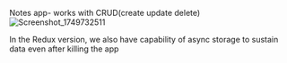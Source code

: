 Notes app- works with CRUD(create update delete) 
![Screenshot_1749732511](https://github.com/user-attachments/assets/145380c7-1783-4277-86a7-ba37d38f8244)


In the Redux version, we also have capability of async storage to sustain data even after killing the app
